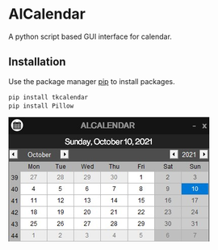 # AlCalendar

A python script based GUI interface for calendar.

## Installation

Use the package manager [pip](https://pip.pypa.io/en/stable/) to install packages.

```bash
pip install tkcalendar
pip install Pillow
```

![](/CaptureCalendar.jpg) 
